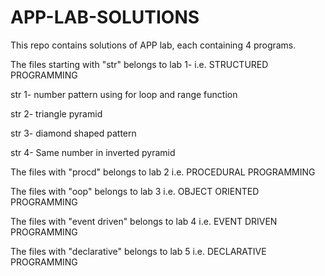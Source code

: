 # APP-LAB-SOLUTIONS
This repo contains solutions of APP lab, each containing 4 programs.

The files starting with "str" belongs to lab 1- i.e. STRUCTURED PROGRAMMING 

str 1- number pattern using for loop and range function

str 2- triangle pyramid

str 3- diamond shaped pattern

str 4- Same number in inverted pyramid

The files with "procd" belongs to lab 2 i.e. PROCEDURAL PROGRAMMING

The files with "oop" belongs to lab 3 i.e. OBJECT ORIENTED PROGRAMMING

The files with "event driven" belongs to lab 4 i.e. EVENT DRIVEN PROGRAMMING

The files with "declarative" belongs to lab 5 i.e. DECLARATIVE PROGRAMMING
